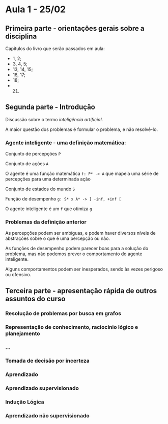 # Aula 1 - 25/02

## Primeira parte - orientações gerais sobre a disciplina

Capítulos do livro que serão passados em aula:

* 1, 2;
* 3, 4, 5;
* 13, 14, 15;
* 16, 17;
* 18;
* 21.

## Segunda parte - Introdução

Discussão sobre o termo *inteligência artificial*.

A maior questão dos problemas é formular o problema, e não resolvê-lo.

### Agente inteligente - uma definição matemática:

Conjunto de percepções `P`

Conjunto de ações `A`

O agente é uma função matemática `f: P* -> A` que mapeia uma série de percepções para uma determinada ação

Conjunto de estados do mundo `S`

Função de desempenho `g: S* x A* -> ] -inf, +inf [`

O agente inteligente é um `f` que otimiza `g`

### Problemas da definição anterior

As percepções podem ser ambíguas, e podem haver diversos níveis de abstrações sobre o que é uma percepção ou não.

As funções de desempenho podem parecer boas para a solução do problema, mas não podemos prever o comportamento do agente inteligente.

Alguns comportamentos podem ser inesperados, sendo às vezes perigoso ou ofensivo.

## Terceira parte - apresentação rápida de outros assuntos do curso

### Resolução de problemas por busca em grafos

### Representação de conhecimento, raciocínio lógico e planejamento

### ...

### Tomada de decisão por incerteza

### Aprendizado

### Aprendizado supervisionado

### Indução Lógica

### Aprendizado não supervisionado
